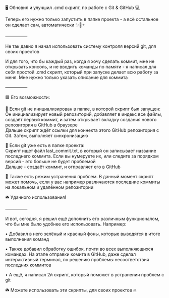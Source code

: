 🖥 Обновил и улучшил .cmd скрипт, по работе с Git & GitHub 💻

Теперь его нужно только запустить в папке проекта - а всё остальное он сделает сам, автоматически ✨💫⭐️

—————

Не так давно я начал использовать систему контроля версий git, для своих проектов

И для того, что бы каждый раз, когда я хочу сделать коммит, мне не открывать консоль, и не вводить команды по памяти - я написал для себя простой .cmd скрипт, который при запуске делает всю работу за меня. Мне нужно только указать описание для коммита

—————

🟩 Его возможности: 

💠 Если git не инициализирован в папке, в которой скрипт был запущен:  
Он инициализирует новый репозиторий, добавляет в индекс все файлы, создаёт первый коммит, и затем открывает вкладку создания нового репозитория в GitHub в браузере  
Дальше скрипт ждёт ссылки для коннекта этого GitHub репозитория с Git. Затем, выполняет синхронизацию  

🔆 Если git уже есть в папке проекта:  
Скрипт ищет файл last_commit.txt, в который он записывает название последнего коммита. Если вы нумеруете их, или следите за порядком версий - это больше не будет проблемой  
Дальше - создаёт коммит, и отправляет его в GitHub  

🎈 Также есть режим устранения проблем. В данный момент скрипт может помочь, если у вас например различаются последние коммиты на локальном и удалённом репозитории

☘️ Удачного использования!

—————

И вот, сегодня, я решил ещё дополнить его различным функционалом, что бы мне было удобнее его использовать. Например: 

• Добавил в него зелёный и красный фоны, которые выводятся в итоге выполнения команд

• Также добавил обработку ошибок, почти во всех выполняющихся командах. На этапе отправки комита в GitHub, даже сделал интерактивный терминал, по решению проблемы несоответствия последних коммитов

• А ещё, я написал 2й скрипт, который поможет в устранении проблем с git

☘️ Можете использовать эти скрипты, для своих проектов 🔥
